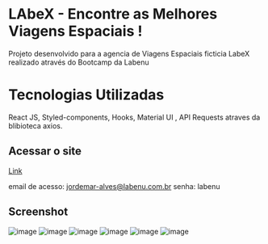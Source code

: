 # LAbeX - Encontre as Melhores Viagens Espaciais !

Projeto desenvolvido para a agencia de Viagens Espaciais ficticia LabeX realizado através do Bootcamp da Labenu

# Tecnologias Utilizadas 
React JS, Styled-components, Hooks, Material UI , API Requests atraves da blibioteca axios.

## Acessar o site

[Link](http://labex-jord.surge.sh)

email de acesso: jordemar-alves@labenu.com.br
senha: labenu

## Screenshot

![image](https://user-images.githubusercontent.com/90051803/186311193-02531006-9f22-4228-a749-3004ce06efd3.png)
![image](https://user-images.githubusercontent.com/90051803/186311344-2cc93e5e-72b1-441d-b365-68f005fa752d.png)
![image](https://user-images.githubusercontent.com/90051803/181872858-0d44d23f-0d1f-4694-a9d2-e138ce2d52b6.png)
![image](https://user-images.githubusercontent.com/90051803/186311529-0e429b29-f4a5-43e6-b21b-8acc17fd2f49.png)
![image](https://user-images.githubusercontent.com/90051803/181873885-e4e24748-90cd-477e-b6a4-622a373c705d.png)
![image](https://user-images.githubusercontent.com/90051803/181874235-b344e0e9-0a47-4a9e-a33e-b5be3f0c4179.png)



